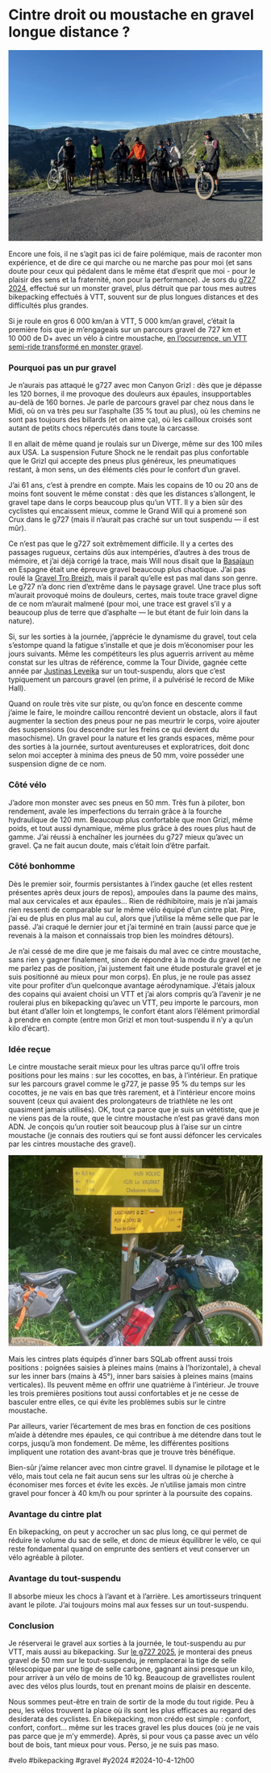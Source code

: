 # Cintre droit ou moustache en gravel longue distance ?

![g727](_i/2024-09-29-093731.webp)

Encore une fois, il ne s’agit pas ici de faire polémique, mais de raconter mon expérience, et de dire ce qui marche ou ne marche pas pour moi (et sans doute pour ceux qui pédalent dans le même état d’esprit que moi - pour le plaisir des sens et la fraternité, non pour la performance). Je sors du [g727 2024](g727-2024.md), effectué sur un monster gravel, plus détruit que par tous mes autres bikepacking effectués à VTT, souvent sur de plus longues distances et des difficultés plus grandes.

Si je roule en gros 6 000 km/an à VTT, 5 000 km/an gravel, c’était la première fois que je m’engageais sur un parcours gravel de 727 km et 10 000 de D+ avec un vélo à cintre moustache, [en l’occurrence, un VTT semi-ride transformé en monster gravel](https://tcrouzet.com/2024/09/04/monster-gravel/).

### Pourquoi pas un pur gravel

Je n’aurais pas attaqué le g727 avec mon Canyon Grizl : dès que je dépasse les 120 bornes, il me provoque des douleurs aux épaules, insupportables au-delà de 160 bornes. Je parle de parcours gravel par chez nous dans le Midi, où on va très peu sur l’asphalte (35 % tout au plus), où les chemins ne sont pas toujours des billards (et on aime ça), où les cailloux croisés sont autant de petits chocs répercutés dans toute la carcasse.

Il en allait de même quand je roulais sur un Diverge, même sur des 100 miles aux USA. La suspension Future Shock ne le rendait pas plus confortable que le Grizl qui accepte des pneus plus généreux, les pneumatiques restant, à mon sens, un des éléments clés pour le confort d’un gravel.

J’ai 61 ans, c’est à prendre en compte. Mais les copains de 10 ou 20 ans de moins font souvent le même constat : dès que les distances s’allongent, le gravel tape dans le corps beaucoup plus qu’un VTT. Il y a bien sûr des cyclistes qui encaissent mieux, comme le Grand Will qui a promené son Crux dans le g727 (mais il n’aurait pas craché sur un tout suspendu — il est mûr).

Ce n’est pas que le g727 soit extrêmement difficile. Il y a certes des passages rugueux, certains dûs aux intempéries, d’autres à des trous de mémoire, et j’ai déjà corrigé la trace, mais Will nous disait que la [Basajaun](https://www.transiberica.club/basajaun/) en Espagne était une épreuve gravel beaucoup plus chaotique. J’ai pas roulé la [Gravel Tro Breizh](https://erminig.cc/epreuves/la-gravel-tro-breizh/), mais il paraît qu’elle est pas mal dans son genre. Le g727 n’a donc rien d’extrême dans le paysage gravel. Une trace plus soft m’aurait provoqué moins de douleurs, certes, mais toute trace gravel digne de ce nom m’aurait malmené (pour moi, une trace est gravel s’il y a beaucoup plus de terre que d’asphalte — le but étant de fuir loin dans la nature).

Si, sur les sorties à la journée, j’apprécie le dynamisme du gravel, tout cela s’estompe quand la fatigue s’installe et que je dois m’économiser pour les jours suivants. Même les compétiteurs les plus aguerris arrivent au même constat sur les ultras de référence, comme la Tour Divide, gagnée cette année par [Justinas Leveika](https://bikepacking.com/news/justinas-leveika-wins-2024-tour-divide/) sur un tout-suspendu, alors que c’est typiquement un parcours gravel (en prime, il a pulvérisé le record de Mike Hall).

Quand on roule très vite sur piste, ou qu’on fonce en descente comme j’aime le faire, le moindre caillou rencontré devient un obstacle, alors il faut augmenter la section des pneus pour ne pas meurtrir le corps, voire ajouter des suspensions (ou descendre sur les freins ce qui devient du masochisme). Un gravel pour la nature et les grands espaces, même pour des sorties à la journée, surtout aventureuses et exploratrices, doit donc selon moi accepter à minima des pneus de 50 mm, voire posséder une suspension digne de ce nom.

### Côté vélo

J’adore mon monster avec ses pneus en 50 mm. Très fun à piloter, bon rendement, avale les imperfections du terrain grâce à la fourche hydraulique de 120 mm. Beaucoup plus confortable que mon Grizl, même poids, et tout aussi dynamique, même plus grâce à des roues plus haut de gamme. J’ai réussi à enchaîner les journées du g727 mieux qu’avec un gravel. Ça ne fait aucun doute, mais c’était loin d’être parfait.

### Côté bonhomme

Dès le premier soir, fourmis persistantes à l’index gauche (et elles restent présentes après deux jours de repos), ampoules dans la paume des mains, mal aux cervicales et aux épaules… Rien de rédhibitoire, mais je n’ai jamais rien ressenti de comparable sur le même vélo équipé d’un cintre plat. Pire, j’ai eu de plus en plus mal au cul, alors que j’utilise la même selle que par le passé. J’ai craqué le dernier jour et j’ai terminé en train (aussi parce que je revenais à la maison et connaissais trop bien les moindres détours).

Je n’ai cessé de me dire que je me faisais du mal avec ce cintre moustache, sans rien y gagner finalement, sinon de répondre à la mode du gravel (et ne me parlez pas de position, j’ai justement fait une étude posturale gravel et je suis positionné au mieux pour mon corps). En plus, je ne roule pas assez vite pour profiter d’un quelconque avantage aérodynamique. J’étais jaloux des copains qui avaient choisi un VTT et j’ai alors compris qu’à l’avenir je ne roulerai plus en bikepacking qu’avec un VTT, peu importe le parcours, mon but étant d’aller loin et longtemps, le confort étant alors l’élément primordial à prendre en compte (entre mon Grizl et mon tout-suspendu il n’y a qu’un kilo d’écart).

### Idée reçue

Le cintre moustache serait mieux pour les ultras parce qu’il offre trois positions pour les mains : sur les cocottes, en bas, à l’intérieur. En pratique sur les parcours gravel comme le g727, je passe 95 % du temps sur les cocottes, je ne vais en bas que très rarement, et à l’intérieur encore moins souvent (ceux qui avaient des prolongateurs de triathlète ne les ont quasiment jamais utilisés). OK, tout ça parce que je suis un vététiste, que je ne viens pas de la route, que le cintre moustache n’est pas gravé dans mon ADN. Je conçois qu’un routier soit beaucoup plus à l’aise sur un cintre moustache (je connais des routiers qui se font aussi défoncer les cervicales par les cintres moustache des gravel).

![Inner Bar SQLab](_i/2024-07-20-155043.webp)

Mais les cintres plats équipés d’inner bars SQLab offrent aussi trois positions : poignées saisies à pleines mains (mains à l’horizontale), à cheval sur les inner bars (mains à 45°), inner bars saisies à pleines mains (mains verticales). Ils peuvent même en offrir une quatrième à l’intérieur. Je trouve les trois premières positions tout aussi confortables et je ne cesse de basculer entre elles, ce qui évite les problèmes subis sur le cintre moustache.

Par ailleurs, varier l’écartement de mes bras en fonction de ces positions m’aide à détendre mes épaules, ce qui contribue à me détendre dans tout le corps, jusqu’à mon fondement. De même, les différentes positions impliquent une rotation des avant-bras que je trouve très bénéfique.

Bien-sûr j’aime relancer avec mon cintre gravel. Il dynamise le pilotage et le vélo, mais tout cela ne fait aucun sens sur les ultras où je cherche à économiser mes forces et évite les excès. Je n’utilise jamais mon cintre gravel pour foncer à 40 km/h ou pour sprinter à la poursuite des copains.

### Avantage du cintre plat

En bikepacking, on peut y accrocher un sac plus long, ce qui permet de réduire le volume du sac de selle, et donc de mieux équilibrer le vélo, ce qui reste fondamental quand on emprunte des sentiers et veut conserver un vélo agréable à piloter.

### Avantage du tout-suspendu

Il absorbe mieux les chocs à l’avant et à l’arrière. Les amortisseurs trinquent avant le pilote. J’ai toujours moins mal aux fesses sur un tout-suspendu.

### Conclusion

Je réserverai le gravel aux sorties à la journée, le tout-suspendu au pur VTT, mais aussi au bikepacking. Sur [le g727 2025](https://727bikepacking.fr/g727-Grand-Depart/), je monterai des pneus gravel de 50 mm sur le tout-suspendu, je remplacerai la tige de selle télescopique par une tige de selle carbone, gagnant ainsi presque un kilo, pour arriver à un vélo de moins de 10 kg. Beaucoup de gravellistes roulent avec des vélos plus lourds, tout en prenant moins de plaisir en descente.

Nous sommes peut-être en train de sortir de la mode du tout rigide. Peu à peu, les vélos trouvent la place où ils sont les plus efficaces au regard des desiderata des cyclistes. En bikepacking, mon crédo est simple : confort, confort, confort… même sur les traces gravel les plus douces (où je ne vais pas parce que je m’y emmerde). Après, si pour vous ça passe avec un vélo bout de bois, tant mieux pour vous. Perso, je ne suis pas maso.

#velo #bikepacking #gravel #y2024 #2024-10-4-12h00
